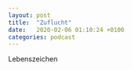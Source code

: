 ```yaml
---
layout: post
title:  "Zuflucht"
date:   2020-02-06 01:10:24 +0100
categories: podcast
---
```


Lebenszeichen
